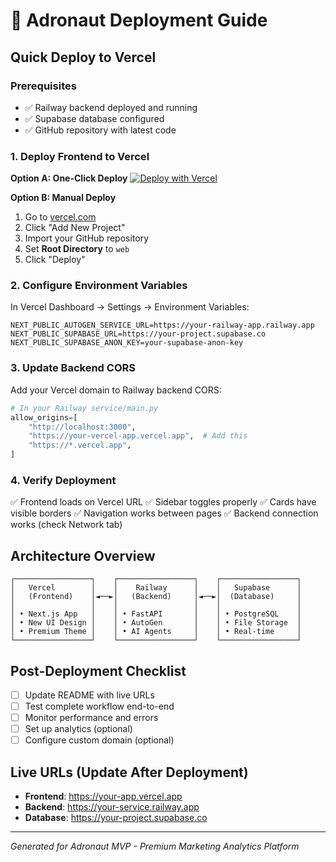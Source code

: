 # 🚀 Adronaut Deployment Guide

## Quick Deploy to Vercel

### Prerequisites
- ✅ Railway backend deployed and running
- ✅ Supabase database configured
- ✅ GitHub repository with latest code

### 1. Deploy Frontend to Vercel

**Option A: One-Click Deploy**
[![Deploy with Vercel](https://vercel.com/button)](https://vercel.com/new/clone?repository-url=https://github.com/your-username/adronaut&project-name=adronaut-web&repository-name=adronaut&root-directory=web)

**Option B: Manual Deploy**
1. Go to [vercel.com](https://vercel.com)
2. Click "Add New Project"
3. Import your GitHub repository
4. Set **Root Directory** to `web`
5. Click "Deploy"

### 2. Configure Environment Variables

In Vercel Dashboard → Settings → Environment Variables:

```env
NEXT_PUBLIC_AUTOGEN_SERVICE_URL=https://your-railway-app.railway.app
NEXT_PUBLIC_SUPABASE_URL=https://your-project.supabase.co
NEXT_PUBLIC_SUPABASE_ANON_KEY=your-supabase-anon-key
```

### 3. Update Backend CORS

Add your Vercel domain to Railway backend CORS:

```python
# In your Railway service/main.py
allow_origins=[
    "http://localhost:3000",
    "https://your-vercel-app.vercel.app",  # Add this
    "https://*.vercel.app",
]
```

### 4. Verify Deployment

✅ Frontend loads on Vercel URL
✅ Sidebar toggles properly
✅ Cards have visible borders
✅ Navigation works between pages
✅ Backend connection works (check Network tab)

## Architecture Overview

```
┌─────────────────┐    ┌─────────────────┐    ┌─────────────────┐
│   Vercel        │    │    Railway      │    │   Supabase      │
│   (Frontend)    │◄──►│   (Backend)     │◄──►│  (Database)     │
│                 │    │                 │    │                 │
│ • Next.js App   │    │ • FastAPI       │    │ • PostgreSQL    │
│ • New UI Design │    │ • AutoGen       │    │ • File Storage  │
│ • Premium Theme │    │ • AI Agents     │    │ • Real-time     │
└─────────────────┘    └─────────────────┘    └─────────────────┘
```

## Post-Deployment Checklist

- [ ] Update README with live URLs
- [ ] Test complete workflow end-to-end
- [ ] Monitor performance and errors
- [ ] Set up analytics (optional)
- [ ] Configure custom domain (optional)

## Live URLs (Update After Deployment)

- **Frontend**: https://your-app.vercel.app
- **Backend**: https://your-service.railway.app
- **Database**: https://your-project.supabase.co

---
*Generated for Adronaut MVP - Premium Marketing Analytics Platform*